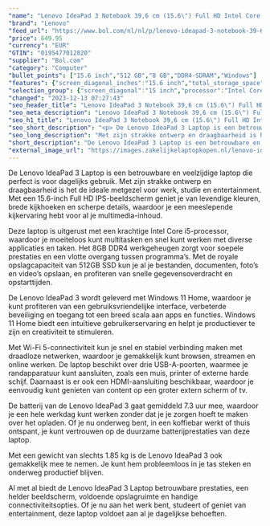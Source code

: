 ```yaml
---
"name": "Lenovo IdeaPad 3 Notebook 39,6 cm (15.6\") Full HD Intel Core i5 8 GB DDR4-SDRAM 512 GB SSD Wi-Fi 5 (802.11ac) Windows 11 Home Grijs"
"brand": "Lenovo"
"feed_url": "https://www.bol.com/nl/nl/p/lenovo-ideapad-3-notebook-39-6-cm-full-hd-intel-core-i5-8-gb-ddr4-sdram-512-gb-ssd-wi-fi-5-windows-11-home-grijs/9300000014870121"
"price": 649.95
"currency": "EUR"
"GTIN": "0195477012820"
"supplier": "Bol.com"
"category": "Computer"
"bullet_points": ["15.6 inch","512 GB","8 GB","DDR4-SDRAM","Windows"]
"features": {"screen_diagonal_inches":"15.6 inch","total_storage_space":"512 GB","memory_size":"8 GB","memory_type":"DDR4-SDRAM","operating_system":"Windows"}
"selection_group": {"screen_diagonal":"15 inch","processor":"Intel Core i5","changed_price_past_3_days":false,"product_family":"Ideapad"}
"changed": "2023-12-13 07:27:43"
"seo_header_title": "Lenovo IdeaPad 3 Notebook 39,6 cm (15.6\") Full HD Intel Core i5 8 GB DDR4-SDRAM 512 GB SSD Wi-Fi 5 (802.11ac) Windows 11 Home Grijs"
"seo_meta_description": "Lenovo IdeaPad 3 Notebook 39,6 cm (15.6\") Full HD Intel Core i5 8 GB DDR4-SDRAM 512 GB SSD Wi-Fi 5 (802.11ac) Windows 11 Home Grijs"
"seo_h1_title": "Lenovo IdeaPad 3 Notebook 39,6 cm (15.6\") Full HD Intel Core i5 8 GB DDR4-SDRAM 512 GB SSD Wi-Fi 5 (802.11ac) Windows 11 Home Grijs"
"seo_short_description": "<p> De Lenovo IdeaPad 3 Laptop is een betrouwbare en veelzijdige laptop die perfect is voor dagelijks gebruik."
"seo_long_description": "Met zijn strakke ontwerp en draagbaarheid is het de ideale metgezel voor werk, studie en entertainment. Met een 15. 6-inch Full HD IPS-beeldscherm geniet je van levendige kleuren, brede kijkhoeken en scherpe details, waardoor je een meeslepende kijkervaring hebt voor al je multimedia-inhoud. </p> <p> Deze laptop is uitgerust met een krachtige Intel Core i5-processor, waardoor je moeiteloos kunt multitasken en snel kunt werken met diverse applicaties en taken. Het 8GB DDR4 werkgeheugen zorgt voor soepele prestaties en een vlotte overgang tussen programma’s. Met de royale opslagcapaciteit van 512GB SSD kun je al je bestanden, documenten, foto’s en video’s opslaan, en profiteren van snelle gegevensoverdracht en opstarttijden. </p> <p> De Lenovo IdeaPad 3 wordt geleverd met Windows 11 Home, waardoor je kunt profiteren van een gebruiksvriendelijke interface, verbeterde beveiliging en toegang tot een breed scala aan apps en functies. Windows 11 Home biedt een intuïtieve gebruikerservaring en helpt je productiever te zijn en creativiteit te stimuleren. </p> <p> Met Wi-Fi 5-connectiviteit kun je snel en stabiel verbinding maken met draadloze netwerken, waardoor je gemakkelijk kunt browsen, streamen en online werken. De laptop beschikt over drie USB-A-poorten, waarmee je randapparatuur kunt aansluiten, zoals een muis, printer of externe harde schijf. Daarnaast is er ook een HDMI-aansluiting beschikbaar, waardoor je eenvoudig kunt genieten van content op een groter extern scherm of tv. </p> <p> De batterij van de Lenovo IdeaPad 3 gaat gemiddeld 7. 3 uur mee, waardoor je een hele werkdag kunt werken zonder dat je je zorgen hoeft te maken over het opladen. Of je nu onderweg bent, in een koffiebar werkt of thuis ontspant, je kunt vertrouwen op de duurzame batterijprestaties van deze laptop. </p> <p> Met een gewicht van slechts 1. 85 kg is de Lenovo IdeaPad 3 ook gemakkelijk mee te nemen. Je kunt hem probleemloos in je tas steken en onderweg productief blijven. </p> <p> Al met al biedt de Lenovo IdeaPad 3 Laptop betrouwbare prestaties, een helder beeldscherm, voldoende opslagruimte en handige connectiviteitsopties. Of je nu aan het werk bent, studeert of geniet van entertainment, deze laptop voldoet aan al je dagelijkse behoeften. </p>"
"short_description": "De Lenovo IdeaPad 3 Laptop is een betrouwbare en veelzijdige laptop die perfect is voor dagelijks gebruik. Met zijn strakke ontwerp en draagbaarheid is het de ideale metgezel voor werk, studie en entertainment. Met een 15.6-inch Full HD IPS-beeldscherm geniet je van levendige kleuren, brede kijkhoeken en scherpe details, waardoor je een meeslepende kijkervaring hebt voor al je multimedia-inhoud. Deze laptop is uitgerust met een krachtige Intel Core i5-processor, waardoor je moeiteloos kunt multitasken en snel kunt werken met diverse applicaties en taken. Het 8GB DDR4 werkgeheugen zorgt voor soepele prestaties en een vlotte overgang tussen programma’s. Met de royale opslagcapaciteit van 512GB SSD kun je al je bestanden, documenten, foto’s en video’s opslaan, en profiteren van snelle gegevensoverdracht en opstarttijden. De Lenovo IdeaPad 3 wordt geleverd met Windows 11 Home, waardoor je kunt profiteren van een gebruiksvriendelijke interface, verbeterde beveiliging en toegang tot een breed scala aan apps en functies. Windows 11 Home biedt een intuïtieve gebruikerservaring en helpt je productiever te zijn en creativiteit te stimuleren. Met Wi-Fi 5-connectiviteit kun je snel en stabiel verbinding maken met draadloze netwerken, waardoor je gemakkelijk kunt browsen, streamen en online werken. De laptop beschikt over drie USB-A-poorten, waarmee je randapparatuur kunt aansluiten, zoals een muis, printer of externe harde schijf. Daarnaast is er ook een HDMI-aansluiting beschikbaar, waardoor je eenvoudig kunt genieten van content op een groter extern scherm of tv. De batterij van de Lenovo IdeaPad 3 gaat gemiddeld 7.3 uur mee, waardoor je een hele werkdag kunt werken zonder dat je je zorgen hoeft te maken over het opladen. Of je nu onderweg bent, in een koffiebar werkt of thuis ontspant, je kunt vertrouwen op de duurzame batterijprestaties van deze laptop. Met een gewicht van slechts 1.85 kg is de Lenovo IdeaPad 3 ook gemakkelijk mee te nemen. Je kunt hem probleemloos in je tas steken en onderweg productief blijven. Al met al biedt de Lenovo IdeaPad 3 Laptop betrouwbare prestaties, een helder beeldscherm, voldoende opslagruimte en handige connectiviteitsopties. Of je nu aan het werk bent, studeert of geniet van entertainment, deze laptop voldoet aan al je dagelijkse behoeften."
"external_image_url": "https://images.zakelijkelaptopkopen.nl/lenovo-ideapad-3-notebook-39-6-cm-full-hd-intel-core-i5-8-gb-ddr4-sdram-512-gb-ssd-wi-fi-5-windows-11-home-grijs.webp"
---
```


<p> De Lenovo IdeaPad 3 Laptop is een betrouwbare en veelzijdige laptop die perfect is voor dagelijks gebruik. Met zijn strakke ontwerp en draagbaarheid is het de ideale metgezel voor werk, studie en entertainment. Met een 15.6-inch Full HD IPS-beeldscherm geniet je van levendige kleuren, brede kijkhoeken en scherpe details, waardoor je een meeslepende kijkervaring hebt voor al je multimedia-inhoud. </p> <p> Deze laptop is uitgerust met een krachtige Intel Core i5-processor, waardoor je moeiteloos kunt multitasken en snel kunt werken met diverse applicaties en taken. Het 8GB DDR4 werkgeheugen zorgt voor soepele prestaties en een vlotte overgang tussen programma’s. Met de royale opslagcapaciteit van 512GB SSD kun je al je bestanden, documenten, foto’s en video’s opslaan, en profiteren van snelle gegevensoverdracht en opstarttijden. </p> <p> De Lenovo IdeaPad 3 wordt geleverd met Windows 11 Home, waardoor je kunt profiteren van een gebruiksvriendelijke interface, verbeterde beveiliging en toegang tot een breed scala aan apps en functies. Windows 11 Home biedt een intuïtieve gebruikerservaring en helpt je productiever te zijn en creativiteit te stimuleren. </p> <p> Met Wi-Fi 5-connectiviteit kun je snel en stabiel verbinding maken met draadloze netwerken, waardoor je gemakkelijk kunt browsen, streamen en online werken. De laptop beschikt over drie USB-A-poorten, waarmee je randapparatuur kunt aansluiten, zoals een muis, printer of externe harde schijf. Daarnaast is er ook een HDMI-aansluiting beschikbaar, waardoor je eenvoudig kunt genieten van content op een groter extern scherm of tv. </p> <p> De batterij van de Lenovo IdeaPad 3 gaat gemiddeld 7.3 uur mee, waardoor je een hele werkdag kunt werken zonder dat je je zorgen hoeft te maken over het opladen. Of je nu onderweg bent, in een koffiebar werkt of thuis ontspant, je kunt vertrouwen op de duurzame batterijprestaties van deze laptop. </p> <p> Met een gewicht van slechts 1.85 kg is de Lenovo IdeaPad 3 ook gemakkelijk mee te nemen. Je kunt hem probleemloos in je tas steken en onderweg productief blijven. </p> <p> Al met al biedt de Lenovo IdeaPad 3 Laptop betrouwbare prestaties, een helder beeldscherm, voldoende opslagruimte en handige connectiviteitsopties. Of je nu aan het werk bent, studeert of geniet van entertainment, deze laptop voldoet aan al je dagelijkse behoeften. </p>